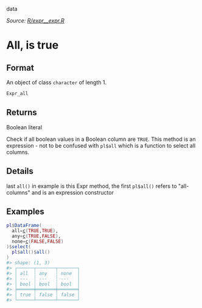data

*Source: [R/expr__expr.R](https://github.com/pola-rs/r-polars/tree/main/R/expr__expr.R)*

# All, is true

## Format

An object of class `character` of length 1.

```r
Expr_all
```

## Returns

Boolean literal

Check if all boolean values in a Boolean column are `TRUE`. This method is an expression - not to be confused with `pl$all` which is a function to select all columns.

## Details

last `all()` in example is this Expr method, the first `pl$all()` refers to "all-columns" and is an expression constructor

## Examples

<pre class='r-example'><code><span class='r-in'><span><span class='va'>pl</span><span class='op'>$</span><span class='fu'>DataFrame</span><span class='op'>(</span></span></span>
<span class='r-in'><span>  all<span class='op'>=</span><span class='fu'><a href='https://rdrr.io/r/base/c.html'>c</a></span><span class='op'>(</span><span class='cn'>TRUE</span>,<span class='cn'>TRUE</span><span class='op'>)</span>,</span></span>
<span class='r-in'><span>  any<span class='op'>=</span><span class='fu'><a href='https://rdrr.io/r/base/c.html'>c</a></span><span class='op'>(</span><span class='cn'>TRUE</span>,<span class='cn'>FALSE</span><span class='op'>)</span>,</span></span>
<span class='r-in'><span>  none<span class='op'>=</span><span class='fu'><a href='https://rdrr.io/r/base/c.html'>c</a></span><span class='op'>(</span><span class='cn'>FALSE</span>,<span class='cn'>FALSE</span><span class='op'>)</span></span></span>
<span class='r-in'><span><span class='op'>)</span><span class='op'>$</span><span class='fu'>select</span><span class='op'>(</span></span></span>
<span class='r-in'><span>  <span class='va'>pl</span><span class='op'>$</span><span class='fu'>all</span><span class='op'>(</span><span class='op'>)</span><span class='op'>$</span><span class='fu'>all</span><span class='op'>(</span><span class='op'>)</span></span></span>
<span class='r-in'><span><span class='op'>)</span></span></span>
<span class='r-out co'><span class='r-pr'>#&gt;</span> shape: (1, 3)</span>
<span class='r-out co'><span class='r-pr'>#&gt;</span> ┌──────┬───────┬───────┐</span>
<span class='r-out co'><span class='r-pr'>#&gt;</span> │ all  ┆ any   ┆ none  │</span>
<span class='r-out co'><span class='r-pr'>#&gt;</span> │ ---  ┆ ---   ┆ ---   │</span>
<span class='r-out co'><span class='r-pr'>#&gt;</span> │ bool ┆ bool  ┆ bool  │</span>
<span class='r-out co'><span class='r-pr'>#&gt;</span> ╞══════╪═══════╪═══════╡</span>
<span class='r-out co'><span class='r-pr'>#&gt;</span> │ true ┆ false ┆ false │</span>
<span class='r-out co'><span class='r-pr'>#&gt;</span> └──────┴───────┴───────┘</span>
 </code></pre>